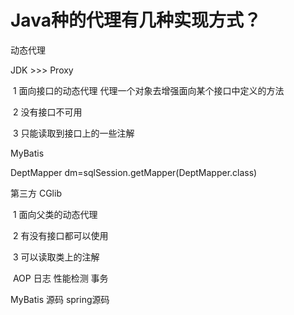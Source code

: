# Java种的代理有几种实现方式？

动态代理

JDK >>> Proxy  

​    1 面向接口的动态代理  代理一个对象去增强面向某个接口中定义的方法

​    2 没有接口不可用 

​    3 只能读取到接口上的一些注解

MyBatis

DeptMapper dm=sqlSession.getMapper(DeptMapper.class)

第三方  CGlib

​    1 面向父类的动态代理

​    2 有没有接口都可以使用

​    3 可以读取类上的注解

​     AOP 日志 性能检测 事务

MyBatis 源码  spring源码

